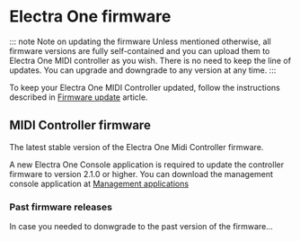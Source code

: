 # Electra One firmware

::: note Note on updating the firmware
Unless mentioned otherwise, all firmware versions are fully self-contained and you can upload them to Electra One MIDI controller as you wish. There is no need to keep the line of updates. You can upgrade and downgrade to any version at any time.
:::

To keep your Electra One MIDI Controller updated, follow the instructions described in [Firmware update](../electraoneconsole.html#firmware-update) article.


## MIDI Controller firmware

The latest stable version of the Electra One Midi Controller firmware.

<downloadButton href="/firmware-2.1.5.img.zip" description="version 2.1.5 (9 December 2021)"/>

A new Electra One Console application is required to update the controller firmware to version 2.1.0 or higher. You can download the management console application at [Management applications](./hostapps.md)

### Past firmware releases
In case you needed to donwgrade to the past version of the firmware...

<downloadLink filename="firmware-1.5.frm.zip" href="/firmware-1.5.frm.zip" description="version 1.5 (9 Feb 2021)"/>
